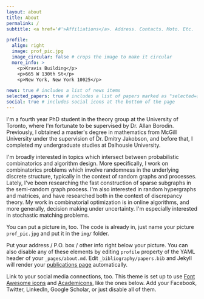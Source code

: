 ```yaml
---
layout: about
title: About
permalink: /
subtitle: <a href='#'>Affiliations</a>. Address. Contacts. Moto. Etc.

profile:
  align: right
  image: prof_pic.jpg
  image_circular: false # crops the image to make it circular
  more_info: >
    <p>Kravis Building</p>
    <p>665 W 130th St</p>
    <p>New York, New York 10025</p>

news: true # includes a list of news items
selected_papers: true # includes a list of papers marked as "selected={true}"
social: true # includes social icons at the bottom of the page
---
```

I'm a fourth year PhD student in the theory group at the University of Toronto, where I'm fortunate to be supervised by Dr. Allan Borodin.
Previously, I obtained a master's degree in mathematics from McGill University under the supervision of Dr. Dmitry Jakobson, and before that, I completed my
undergraduate studies at Dalhousie University. 



I'm broadly interested in topics which intersect between probabilistic combinatorics
and algorithm design. More specifically, I work on combinatorics problems which involve
randomness in the underlying discrete structure, typically in the context of random graphs
and processes. Lately, I've been researching the fast construction of sparse subgraphs in the semi-random graph process. I'm also interested in random hypergraphs and matrices, 
and have researched both in the context of discrepancy theory. My work in combinatorial optimization is in online algorithms,
and more generally, decision making under uncertainty. I'm especially interested in stochastic matching problems.



You can put a picture in, too. The code is already in, just name your picture `prof_pic.jpg` and put it in the `img/` folder.

Put your address / P.O. box / other info right below your picture. You can also disable any of these elements by editing `profile` property of the YAML header of your `_pages/about.md`. Edit `_bibliography/papers.bib` and Jekyll will render your [publications page](/al-folio/publications/) automatically.

Link to your social media connections, too. This theme is set up to use [Font Awesome icons](https://fontawesome.com/) and [Academicons](https://jpswalsh.github.io/academicons/), like the ones below. Add your Facebook, Twitter, LinkedIn, Google Scholar, or just disable all of them.
